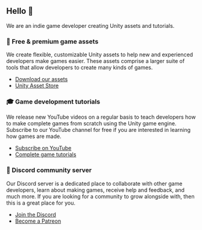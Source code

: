 ## Hello 👋

We are an indie game developer creating Unity assets and tutorials.

### 🧰 Free & premium game assets

We create flexible, customizable Unity assets to help new and experienced developers make games easier. These assets comprise a larger suite of tools that allow developers to create many kinds of games.

- [Download our assets](https://zigurous.com/assets)
- [Unity Asset Store](https://assetstore.unity.com/publishers/51884)

### 🎓 Game development tutorials

We release new YouTube videos on a regular basis to teach developers how to make complete games from scratch using the Unity game engine. Subscribe to our YouTube channel for free if you are interested in learning how games are made.

- [Subscribe on YouTube](https://youtube.com/c/zigurous?sub_confirmation=1)
- [Complete game tutorials](https://youtube.com/playlist?list=PLqlFiJjSZ2x39Qc0yj73Myixt8jmDUBNk)

### 💬 Discord community server

Our Discord server is a dedicated place to collaborate with other game developers, learn about making games, receive help and feedback, and much more. If you are looking for a community to grow alongside with, then this is a great place for you.

- [Join the Discord](https://discord.gg/DdYyWVb)
- [Become a Patreon](https://www.patreon.com/zigurous)
